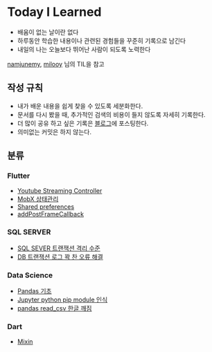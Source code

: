 # Today I Learned

- 배움이 없는 날이란 없다
- 하루동안 학습한 내용이나 관련된 경험들을 꾸준히 기록으로 남긴다
- 내일의 나는 오늘보다 뛰어난 사람이 되도록 노력한다

[namjunemy]( https://github.com/namjunemy/TIL), [milooy](https://github.com/milooy/TIL) 님의 TIL을 참고



## 작성 규칙

- 내가 배운 내용을 쉽게 찾을 수 있도록 세분화한다.
- 문서를 다시 봤을 때, 추가적인 검색의 비용이 들지 않도록 자세히 기록한다.
- 더 많이 공유 하고 싶은 기록은 [블로그](https://omty.tistory.com/)에 포스팅한다.
- 의미없는 커밋은 하지 않는다.



## 분류

### Flutter

- [Youtube Streaming Controller](https://github.com/Omtye/TIL/blob/main/Flutter/Youtube%20Streaming.md)
- [MobX 상태관리](https://github.com/Omtye/TIL/blob/main/Flutter/Mobx%20%EC%83%81%ED%83%9C%EA%B4%80%EB%A6%AC.md)
- [Shared preferences](https://github.com/Omtye/TIL/blob/main/Flutter/Shared%20Preferences.md)
- [addPostFrameCallback](https://github.com/Omtye/TIL/blob/main/Flutter/addPostFrameCallback.md)

### SQL SERVER
- [SQL SEVER 트랜잭션 격리 수준](https://github.com/Omtye/TIL/blob/main/SQL%20SERVER/SQL%20SEVER%20%ED%8A%B8%EB%9E%9C%EC%9E%AD%EC%85%98%20%EA%B2%A9%EB%A6%AC%20%EC%88%98%EC%A4%80.md)
- [DB 트랜잭션 로그 꽉 찬 오류 해결](https://github.com/Omtye/TIL/blob/main/SQL%20SERVER/DB%20%ED%8A%B8%EB%9E%9C%EC%9E%AD%EC%85%98%20%EB%A1%9C%EA%B7%B8%20%EA%BD%89%20%EC%B0%AC%20%EC%98%A4%EB%A5%98%20%ED%95%B4%EA%B2%B0.md)

### Data Science
- [Pandas 기초](https://github.com/Omtye/TIL/blob/main/Data%20Science/Pandas.md)
- [Jupyter python pip module 인식](https://github.com/Omtye/TIL/blob/main/Data%20Science/Jupyter%20python%20pip%20module%20%EC%9D%B8%EC%8B%9D.md)
- [pandas read_csv 한글 깨짐](https://github.com/Omtye/TIL/blob/main/Data%20Science/pandas%20read_csv%20%ED%95%9C%EA%B8%80%20%EA%B9%A8%EC%A7%90.md)

### Dart
- [Mixin](https://github.com/Omtye/TIL/blob/main/Dart/MixIn.md)
